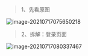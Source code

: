 > 1、先看原图

![image-20210717075650218](https://cdn.laoyangzhijia.com/my-picture-master/picture9/image-20210717075650218.png)



> 2、拆解：登录页面

![image-20210717080337467](https://cdn.laoyangzhijia.com/my-picture-master/picture9/image-20210717080337467.png)